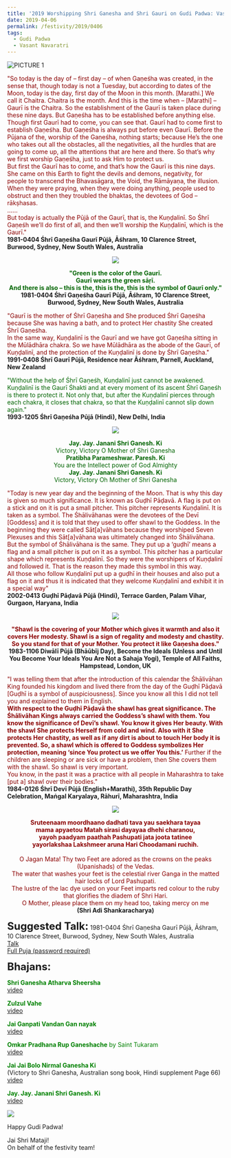 ```yaml
---
title: '2019 Worshipping Shri Ganesha and Shri Gauri on Gudi Padwa: Vasant Navaratri'
date: 2019-04-06
permalink: /festivity/2019/0406
tags:
  - Gudi Padwa
  - Vasant Navaratri
---
```


![PICTURE 1](/images/image1.png)

<p>
<font color="DarkRed">"So today is the day of – first day – of when Gaṇeśha was created, in the sense that, though today is not a Tuesday, but according to dates of the Moon, today is the day, first day of the Moon in this month. [Marathi.] We call it Chaitra. Chaitra is the month. And this is the time when – [Marathi] – Gaurī is the Chaitra. So the establishment of the Gaurī is taken place during these nine days. But Gaṇeśha has to be established before anything else. Though first Gaurī had to come, you can see that. Gaurī had to come first to establish Gaṇeśha. But Gaṇeśha is always put before even Gaurī. Before the Pūjana of the, worship of the Gaṇeśha, nothing starts; because He’s the one who takes out all the obstacles, all the negativities, all the hurdles that are going to come up, all the attentions that are here and there. So that’s why we first  worship Gaṇeśha, just to ask Him to protect us.<br>
But first the Gaurī has to come, and that’s how the Gaurī is this nine days. She came on this Earth to fight the devils and demons, negativity, for people to transcend the Bhavasāgara, the Void, the Rāmāyaṇa, the illusion. When they were praying, when they were doing anything, people used to obstruct and then they troubled the bhaktas, the devotees of God – rākṣhasas.<br>
......<br>
But today is actually the Pūjā of the Gaurī, that is, the Kuṇḍalinī. So Śhrī Gaṇeśh we’ll do first of all, and then we’ll worship the Kuṇḍalinī, which is the Gaurī."</font><br>
<b>1981-0404 Śhrī Gaṇeśha Gaurī Pūjā, Āśhram, 10 Clarence Street, Burwood, Sydney, New South Wales, Australia</b>
</p>

<div style="text-align: center"><img src="/images/image143.png" /></div>

<p style="text-align:center;">
<font color="DarkGreen"><b>"Green is the color of the Gaurī.<br> 
Gaurī wears the green sāṛī.<br>
And there is also – this is the, this is the, this is the symbol of Gaurī only."</b></font><br>
<b>1981-0404 Śhrī Gaṇeśha Gaurī Pūjā, Āśhram, 10 Clarence Street, Burwood, Sydney, New South Wales, Australia</b>
</p>

<p>
<font color="DarkRed">"Gaurī is the mother of Śhrī Gaṇeśha and She produced Śhrī Gaṇeśha because She was having a bath, and to protect Her chastity She created Śhrī Gaṇeśha.<br>
In the same way, Kuṇḍalinī is the Gaurī and we have got  Gaṇeśha sitting in the Mūlādhāra chakra. So we have Mūlādhāra as the abode of the Gaurī, of Kuṇḍalinī, and the protection of the Kuṇḍalinī is done by Śhrī Gaṇeśha."</font><br>
<b>1991-0408 Śhrī Gaurī Pūjā, Residence near Āśhram, Parnell, Auckland, New Zealand</b>
</p>

<p>
<font color="DarkGreen">"Without the help of Śhrī Gaṇeśh, Kuṇḍalinī just cannot be awakened. Kuṇḍalinī is the Gaurī Śhakti and at every moment of its ascent Śhrī Gaṇeśh is there to protect it. Not only that, but after the Kuṇḍalinī pierces through each chakra, it closes that chakra, so that the Kuṇḍalinī cannot slip down again."</font><br>
<b>1993-1205 Śhrī Gaṇeśha Pūjā (Hindi), New Delhi, India</b>
</p>

<div style="text-align: center"><img src="/images/image144.png" /></div>

<p style="color:DarkGreen; text-align:center;">
<b>Jay. Jay. Janani Shri Ganesh. Ki</b><br>
Victory, Victory O Mother of Shri Ganesha<br>
<b>Pratibha Parameshwar. Paresh. Ki</b><br>
You are the Intellect power of God Almighty<br>
<b>Jay. Jay. Janani Shri Ganesh. Ki</b><br>
Victory, Victory Oh Mother of Shri Ganesha<br>
</p>

<p>
<font color="DarkRed">"Today is new year day and the beginning of the Moon. That is why this day is given so much significance. It is known as Guḍhī Pāḍavā. A flag is put on a stick and on it is put a small pitcher. This pitcher represents Kuṇḍalinī. It is taken as a symbol. The Śhālivāhanas were the devotees of the Devī [Goddess] and it is told that they used to offer shawl to the Goddess. In the beginning they were called Sāt[a]vāhans because they worshiped Seven Plexuses and this Sāt[a]vāhana was ultimately changed into Śhālivāhana. But the symbol of Śhālivāhana is the same. They put up a ‘guḍhī’ means a flag and a small pitcher is put on it as a symbol. This pitcher has a particular shape which represents Kuṇḍalinī. So they were the worshipers of Kuṇḍalinī and followed it. That is the reason they made this symbol in this way.<br>
All those who follow Kuṇḍalinī put up a guḍhī in their houses and also put a flag on it and thus it is indicated that they welcome Kuṇḍalinī and exhibit it in a special way"</font><br>
<b>2002-0413 Guḍhī Pāḍavā Pūjā (Hindi), Terrace Garden, Palam Vihar, Gurgaon, Haryana, India</b>
</p>

<div style="text-align: center"><img src="/images/image145.png" /></div>

<p style="text-align:center;">
<font color="DarkRed"><b>"Shawl is the covering of your Mother which gives it warmth and also it covers Her modesty. 
Shawl is a sign of regality and modesty and chastity. So you stand for that of your Mother. You protect it like Gaṇesha does."</b></font><br>
<b>1983-1106 Diwālī Pūjā (Bhāūbīj Day), Become the Ideals (Unless and Until You Become Your Ideals You Are Not a Sahaja Yogi), Temple of All Faiths, Hampstead, London, UK</b>
</p>

<p>
<font color="DarkRed">"I was telling them that after the introduction of this calendar the Śhālivāhan King founded his kingdom and lived there from the day of the Guḍhī Pāḍavā [Guḍhī is a symbol of auspiciousness]. Since you know all this I did not tell you and explained to them in English.<br>
<b>With respect to the Guḍhī Pāḍavā the shawl has great significance. The Śhālivāhan Kings always carried the Goddess’s shawl with them. You know the significance of Devī’s shawl. You know it gives Her beauty. With the shawl She protects Herself from cold and wind. Also with it She protects Her chastity, as well as if any dirt is about to touch Her body it is prevented. So, a shawl which is offered to Goddess symbolizes Her protection, meaning ‘since You protect us we offer You this.’</b> Further if the children are sleeping or are sick or have a problem, then She covers them with the shawl. So shawl is very important.<br>
You know, in the past it was a practice with all people in Maharashtra to take [put a] shawl over their bodies."</font><br>
<b>1984-0126 Śhrī Devī Pūjā (English+Marathi), 35th Republic Day Celebration, Maṅgal Karyalaya, Rāhurī, Maharashtra, India</b>
</p>

<div style="text-align: center"><img src="/images/image146.png" /></div>

<p style="text-align:center;">
<font color="DarkRed"><b>Sruteenaam moordhaano dadhati tava yau saekhara tayaa<br>
mama apyaetou Matah sirasi dayayaa dhehi charanou,<br>
yayoh paadyam paathah Pashupati jata joota tatinee<br>
yayorlakshaa Lakshmeer aruna Hari Choodamani ruchih.</b><br>
<br>
O Jagan Mata! Thy two Feet are adored as the crowns on the peaks (Upanishads) of the Vedas.<br>
The water that washes your feet is the celestial river Ganga in the matted hair locks of Lord Pashupati.<br>
The lustre of the lac dye used on your Feet imparts red colour to the ruby that glorifies the diadem of Shri Hari.<br>
O Mother, please place them on my head too, taking mercy on me</font><br>
<b>(Shri Adi Shankaracharya)</b>
</p>

<font size="+2"><b>Suggested Talk:</b></font> 1981-0404 Śhrī Gaṇeśha Gaurī Pūjā, Āśhram, 10 Clarence Street, Burwood, Sydney, New South Wales, Australia<br><a href="https://vimeo.com/88508861"> Talk</a><br>
<a href="https://vimeo.com/74915294"> Full Puja (password required)</a><br>

<font size="+2"><b>Bhajans:</b></font>

<p>
<font color="green"><b>Shri Ganesha Atharva Sheersha</b></font><br>
<a href="https://www.youtube.com/watch?v=Dxl42_lBRJ4"> video</a><br>
</p>

<p>
<font color="green"><b>Zulzul Vahe</b></font><br>
<a href="https://www.youtube.com/watch?v=TbbNsFKL07c">video</a>
</p>

<p>
<font color="green"><b>Jai Ganpati Vandan Gan nayak</b></font><br>
<a href="https://www.youtube.com/watch?v=UYUFjJDsD48">video</a>
</p>
 
<p>
<font color="green"><b>Omkar Pradhana Rup Ganeshache</b> by Saint Tukaram</font><br>
<a href="https://www.youtube.com/watch?v=ks7SUsrbB-c">video</a> 
</p>
<p>
<font color="green"><b>Jai Jai Bolo Nirmal Ganesha Ki</b></font><br>
(Victory to Shri Ganesha, Australian song book, Hindi supplement Page 66)<br>
<a href="https://www.youtube.com/watch?v=9r2eVWLg4mo">video</a> 
</p>

<p>
<font color="green"><b>Jay. Jay. Janani Shri Ganesh. Ki </b></font><br>
<a href="https://www.youtube.com/watch?v=osyZMyvmqfA">video</a> 
</p>

<div style="text-align: left"><img src="/images/image147.png" /></div>

<p style="text-align:left;">
	Happy Gudi Padwa!
</p>

Jai Shri Mataji!<br>
On behalf of the festivity team!